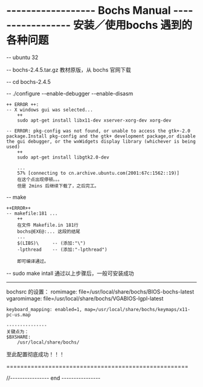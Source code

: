 ------------------ Bochs Manual -----------------
			安装／使用bochs 遇到的各种问题
==================================================

-- ubuntu 32 

-- bochs-2.4.5.tar.gz 
	教材原版，从 bochs 官网下载

-- cd bochs-2.4.5

-- ./configure --enable-debugger --enable-disasm

	++ ERROR ++:
	-- X windows gui was selected...
		++
		sudo apt-get install libx11-dev xserver-xorg-dev xorg-dev

	-- ERROR: pkg-config was not found, or unable to access the gtk+-2.0 package.Install pkg-config and the gtk+ development package,or disable the gui debugger, or the wxWidgets display library (whichever is being used)
		++
		sudo apt-get install libgtk2.0-dev

		...
		57% [connecting to cn.archive.ubuntu.com(2001:67c:1562::19)]
		在这个点出现停顿。。。
		但是 2mins 后继续下载了，之后完工。

-- make

	++ERROR++
	-- makefile:181 ...
		++
		在文件 Makefile.in 181行
		bochs@EXE@:... 这段的结尾
		...
		$(LIBS)\     -- (添加:"\")
		-lpthread    -- (添加:"-lpthread")

		即可编译通过。

-- sudo make intall
	通过以上步骤后，一般可安装成功

--------------------------------------------------
bochsrc 的设置：
	romimage: file=/usr/local/share/bochs/BIOS-bochs-latest
	vgaromimage: file=/usr/local/share/bochs/VGABIOS-lgpl-latest

	keyboard_mapping: enabled=1, map=/usr/local/share/bochs/keymaps/x11-pc-us.map

	---------------
	关键点为：
	$BXSHARE:
		/usr/local/share/bochs/


至此配置彻底成功！！！

====================================================


























//---------------- end ----------------